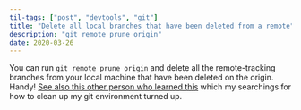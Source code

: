 ```yaml
---
til-tags: ["post", "devtools", "git"]
title: "Delete all local branches that have been deleted from a remote"
description: "git remote prune origin"
date: 2020-03-26
---
```


You can run `git remote prune origin` and delete all the remote-tracking branches from your local machine that have been deleted on the origin. Handy! [See also this other person who learned this](https://bruck.me/2016/01/04/git-command-of-the-day-git-remote-prune/) which my searchings for how to clean up my git environment turned up.


